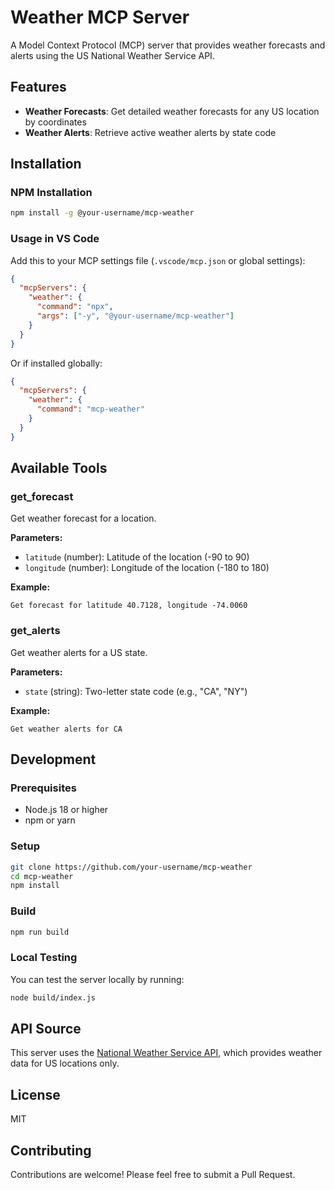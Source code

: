# Weather MCP Server

A Model Context Protocol (MCP) server that provides weather forecasts and alerts using the US National Weather Service API.

## Features

- **Weather Forecasts**: Get detailed weather forecasts for any US location by coordinates
- **Weather Alerts**: Retrieve active weather alerts by state code

## Installation

### NPM Installation
```bash
npm install -g @your-username/mcp-weather
```

### Usage in VS Code

Add this to your MCP settings file (`.vscode/mcp.json` or global settings):

```json
{
  "mcpServers": {
    "weather": {
      "command": "npx",
      "args": ["-y", "@your-username/mcp-weather"]
    }
  }
}
```

Or if installed globally:

```json
{
  "mcpServers": {
    "weather": {
      "command": "mcp-weather"
    }
  }
}
```

## Available Tools

### get_forecast
Get weather forecast for a location.

**Parameters:**
- `latitude` (number): Latitude of the location (-90 to 90)
- `longitude` (number): Longitude of the location (-180 to 180)

**Example:**
```
Get forecast for latitude 40.7128, longitude -74.0060
```

### get_alerts
Get weather alerts for a US state.

**Parameters:**
- `state` (string): Two-letter state code (e.g., "CA", "NY")

**Example:**
```
Get weather alerts for CA
```

## Development

### Prerequisites
- Node.js 18 or higher
- npm or yarn

### Setup
```bash
git clone https://github.com/your-username/mcp-weather
cd mcp-weather
npm install
```

### Build
```bash
npm run build
```

### Local Testing
You can test the server locally by running:
```bash
node build/index.js
```

## API Source

This server uses the [National Weather Service API](https://www.weather.gov/documentation/services-web-api), which provides weather data for US locations only.

## License

MIT

## Contributing

Contributions are welcome! Please feel free to submit a Pull Request.
